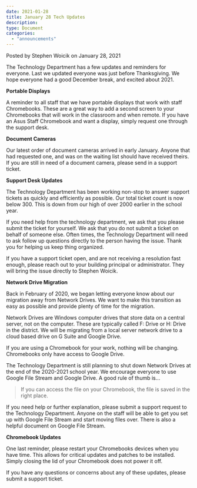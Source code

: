 ```yaml
---
date: 2021-01-28
title: January 28 Tech Updates
description:
type: Document
categories:
  - "announcements"
---
```

Posted by Stephen Woicik on January 28, 2021

The Technology Department has a few updates and reminders for everyone. Last we updated everyone was just before Thanksgiving. We hope everyone had a good December break, and excited about 2021. 

**Portable Displays**

A reminder to all staff that we have portable displays that work with staff Chromebooks. These are a great way to add a second screen to your Chromebooks that will work in the classroom and when remote. If you have an Asus Staff Chromebook and want a display, simply request one through the support desk. 

**Document Cameras**

 Our latest order of document cameras arrived in early January. Anyone that had requested one, and was on the waiting list should have received theirs. If you are still in need of a document camera, please send in a support ticket. 

**Support Desk Updates**

The Technology Department has been working non-stop to answer support tickets as quickly and efficiently as possible. Our total ticket count is now below 300. This is down from our high of over 2000 earlier in the school year. 

If you need help from the technology department, we ask that you please submit the ticket for yourself. We ask that you do not submit a ticket on behalf of someone else. Often times, the Technology Department will need to ask follow up questions directly to the person having the issue. Thank you for helping us keep thing organized. 

If you have a support ticket open, and are not receiving a resolution fast enough, please reach out to your building principal or administrator. They will bring the issue directly to Stephen Woicik. 

**Network Drive Migration**

Back in February of 2020, we began letting everyone know about our migration away from Network Drives. We want to make this transition as easy as possible and provide plenty of time for the migration.

Network Drives are Windows computer drives that store data on a central server, not on the computer. These are typically called F: Drive or H: Drive in the district. We will be migrating from a local server network drive to a cloud based drive on G Suite and Google Drive. 

If you are using a Chromebook for your work, nothing will be changing. Chromebooks only have access to Google Drive. 

The Technology Department is still planning to shut down Network Drives at the end of the 2020-2021 school year.  We encourage everyone to use Google File Stream and Google Drive. A good rule of thumb is...

> If you can access the file on your Chromebook, the file is saved in the right place. 

If you need help or further explanation, please submit a support request to the Technology Department. Anyone on the staff will be able to get you set up with Google File Stream and start moving files over. There is also a helpful document on Google File Stream.

**Chromebook Updates**

One last reminder, please restart your Chromebooks devices when you have time. This allows for critical updates and patches to be installed. Simply closing the lid of your Chromebook does not power it off.

If you have any questions or concerns about any of these updates, please submit a support ticket.
